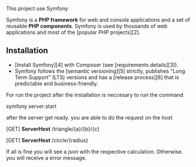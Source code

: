 This project use Symfony

Symfony is a **PHP framework** for web and console applications and a set
of reusable **PHP components**. Symfony is used by thousands of web
applications and most of the [popular PHP projects][2].

Installation
------------

* [Install Symfony][4] with Composer (see [requirements details][3]).
* Symfony follows the [semantic versioning][5] strictly, publishes "Long Term
  Support" (LTS) versions and has a [release process][6] that is predictable and
  business-friendly.



For run the project after the installation is neccesary to run the command

symfony server:start

after the server get ready. you are able to do the request on the host


[GET] **ServerHost** /triangle/{a}/{b}/{c}

[GET] **ServerHost** /circle/{radius}

If all is fine you will see a json with the respective calculation. Otherwise. you will receive a error message.